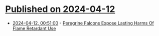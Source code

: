 # [Published on 2024-04-12](index.md)

* [2024-04-12, 00:51:00](https://soylentnews.org/article.pl?sid=24/04/10/0833233&from=rss) - [Peregrine Falcons Expose Lasting Harms Of Flame Retardant Use](https://soylentnews.org/article.pl?sid=24/04/10/0833233&from=rss)
